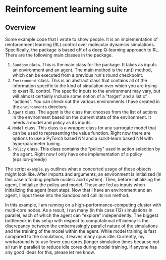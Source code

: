 # Reinforcement learning suite

## Overview

Some example code that I wrote to show people. 
It is an implementation of reinforcement learning (RL) control over molecular dynamics simulations.
Specifically, the package is based off of a deep Q-learning approach to RL.
There are the following main classes in the package.

1. `Sandbox` class. This is the main class for the package. It takes as inputs an environment and an agent. The main method is the run() method, which can be executed from a previous run's round checkpoint.
2. `Environment` class. This is an abstract class that contains all of the information specific to the kind of simulation over which you are trying to exert RL control. The specific inputs to the environment may vary, but will almost certainly include some notion of a "target" and a list of "actions". You can check out the various environments I have created in the `environments` directory.
3. `Agent` class. The agent is the class that chooses from the list of actions in the environment based on the current state of the environment. It needs a model and policy as its inputs.
4. `Model` class. This class is a wrapper class for any surrogate model that can be used to representing the value function. Right now there are options to use a PyTorch based NN and a scikit-learn based NN with hyperparameter tuning.
5. `Policy` class. This class contains the "policy" used in action selection by the agent. Right now I only have one implementation of a policy (epsilon-greedy)

The script `example.py` outlines what a concerted usage of these objects might look like.
After imports and arguments, an environment is initialized (in this case a folding peptide nucleic acid system). 
Then, before initializing the agent, I initialize the policy and model. 
These are fed as inputs when initializing the agent (next step). 
Now that I have an environment and an agent, I input these into the Sandbox and call its run method. 

In this example, I am running on a high-performance-computing cluster with multi-core nodes. 
As a result, I run many (in this case 112) simulations in parallel, each of which the agent can "explore" independently. 
The biggest bottleneck in this setup with respect to computational efficiency is the discrepancy between the embarrassingly parallel nature of the simulations and the training of the model within the agent. 
While model training is fast compared to the simulations, it leaves many cpus idle. 
Currently, my workaround is to use fewer cpu cores (longer simulation times because not all run in parallel) to reduce idle cores during model training. 
If anyone has any good ideas for this, please let me know.
